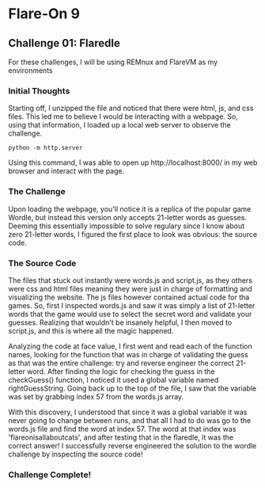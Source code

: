 # Flare-On 9
## Challenge 01: Flaredle
For these challenges, I will be using REMnux and FlareVM as my environments

### Initial Thoughts
Starting off, I unzipped the file and noticed that there were html, js, and css files. This led me to believe I would be interacting with a webpage. So, using that information, I loaded up a local web server to observe the challenge.
```
python -m http.server
```
Using this command, I was able to open up http://localhost:8000/ in my web browser and interact with the page.


### The Challenge
Upon loading the webpage, you'll notice it is a replica of the popular game Wordle, but instead this version only accepts 21-letter words as guesses. 
Deeming this essentially impossible to solve regulary since I know about zero 21-letter words, I figured the first place to look was obvious: the source code.

### The Source Code
The files that stuck out instantly were words.js and script.js, as they others were css and html files meaning they were just in charge of formatting and visualizing the website. The js files however contained actual code for tha games. So, first I inspected
words.js and saw it was simply a list of 21-letter words that the game would use to select the secret word and validate your guesses. Realizing that wouldn't be insanely helpful, I then moved to script.js, and this is where all the magic happened.

Analyzing the code at face value, I first went and read each of the function names, looking for the function that was in charge of validating the guess as that was the entire challenge: try and reverse engineer the correct 21-letter word. After finding the logic for
checking the guess in the checkGuess() function, I noticed it used a global variable named rightGuessString. Going back up to the top of the file, I saw that the variable was set by grabbing index 57 from the words.js array.

With this discovery, I understood that since it was a global variable it was never going to change between runs, and that all I had to do was go to the words.js file and find the word at index 57. The word at that index was 'flareonisallaboutcats', and after testing that
in the flaredle, it was the correct answer! I successfully reverse engineered the solution to the wordle challenge by inspecting the source code!

### Challenge Complete!



